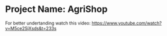 # Project Name: AgriShop
For better undertanding watch this video: https://www.youtube.com/watch?v=M5ce2SjXsds&t=233s
